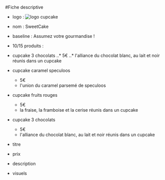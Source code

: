 #Fiche descriptive
- logo :
![logo cupcake](https://rlv.zcache.ca/logo_cupcake_round_label_1_round_sticker-rdc5019657e54446c965cffc50c4c481a_v9waf_8byvr_324.jpg)
- nom : SweetCake
- baseline : Assumez votre gourmandise !
 - 10/15 produits :
 - cupcake 3 chocolats
  ..* 5€
  ..* l'alliance du chocolat blanc, au lait et noir réunis dans un cupcake  
 - cupcake caramel speculoos
   - 5€
   - l'union du caramel parsemé de speculoos
 - cupcake fruits rouges
   - 5€
   - la fraise, la framboise et la cerise réunis dans un cupcake
 - cupcake 3 chocolats
   - 5€
   - l'alliance du chocolat blanc, au lait et noir réunis dans un cupcake
   

- titre
- prix
- description
- visuels
